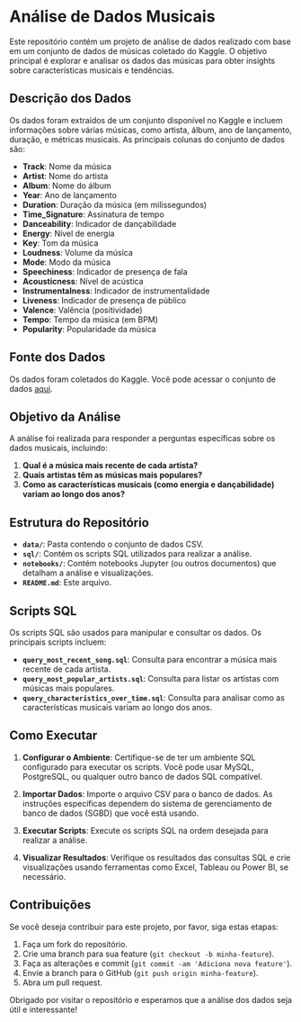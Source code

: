 # Análise de Dados Musicais

Este repositório contém um projeto de análise de dados realizado com base em um conjunto de dados de músicas coletado do Kaggle. O objetivo principal é explorar e analisar os dados das músicas para obter insights sobre características musicais e tendências.

## Descrição dos Dados

Os dados foram extraídos de um conjunto disponível no Kaggle e incluem informações sobre várias músicas, como artista, álbum, ano de lançamento, duração, e métricas musicais. As principais colunas do conjunto de dados são:

- **Track**: Nome da música
- **Artist**: Nome do artista
- **Album**: Nome do álbum
- **Year**: Ano de lançamento
- **Duration**: Duração da música (em milissegundos)
- **Time_Signature**: Assinatura de tempo
- **Danceability**: Indicador de dançabilidade
- **Energy**: Nível de energia
- **Key**: Tom da música
- **Loudness**: Volume da música
- **Mode**: Modo da música
- **Speechiness**: Indicador de presença de fala
- **Acousticness**: Nível de acústica
- **Instrumentalness**: Indicador de instrumentalidade
- **Liveness**: Indicador de presença de público
- **Valence**: Valência (positividade)
- **Tempo**: Tempo da música (em BPM)
- **Popularity**: Popularidade da música

## Fonte dos Dados

Os dados foram coletados do Kaggle. Você pode acessar o conjunto de dados [aqui](https://www.kaggle.com/datasets/your-dataset-link).

## Objetivo da Análise

A análise foi realizada para responder a perguntas específicas sobre os dados musicais, incluindo:

1. **Qual é a música mais recente de cada artista?**
2. **Quais artistas têm as músicas mais populares?**
3. **Como as características musicais (como energia e dançabilidade) variam ao longo dos anos?**

## Estrutura do Repositório

- **`data/`**: Pasta contendo o conjunto de dados CSV.
- **`sql/`**: Contém os scripts SQL utilizados para realizar a análise.
- **`notebooks/`**: Contém notebooks Jupyter (ou outros documentos) que detalham a análise e visualizações.
- **`README.md`**: Este arquivo.

## Scripts SQL

Os scripts SQL são usados para manipular e consultar os dados. Os principais scripts incluem:

- **`query_most_recent_song.sql`**: Consulta para encontrar a música mais recente de cada artista.
- **`query_most_popular_artists.sql`**: Consulta para listar os artistas com músicas mais populares.
- **`query_characteristics_over_time.sql`**: Consulta para analisar como as características musicais variam ao longo dos anos.

## Como Executar

1. **Configurar o Ambiente**: Certifique-se de ter um ambiente SQL configurado para executar os scripts. Você pode usar MySQL, PostgreSQL, ou qualquer outro banco de dados SQL compatível.

2. **Importar Dados**: Importe o arquivo CSV para o banco de dados. As instruções específicas dependem do sistema de gerenciamento de banco de dados (SGBD) que você está usando.

3. **Executar Scripts**: Execute os scripts SQL na ordem desejada para realizar a análise.

4. **Visualizar Resultados**: Verifique os resultados das consultas SQL e crie visualizações usando ferramentas como Excel, Tableau ou Power BI, se necessário.

## Contribuições

Se você deseja contribuir para este projeto, por favor, siga estas etapas:

1. Faça um fork do repositório.
2. Crie uma branch para sua feature (`git checkout -b minha-feature`).
3. Faça as alterações e commit (`git commit -am 'Adiciona nova feature'`).
4. Envie a branch para o GitHub (`git push origin minha-feature`).
5. Abra um pull request.



Obrigado por visitar o repositório e esperamos que a análise dos dados seja útil e interessante!
